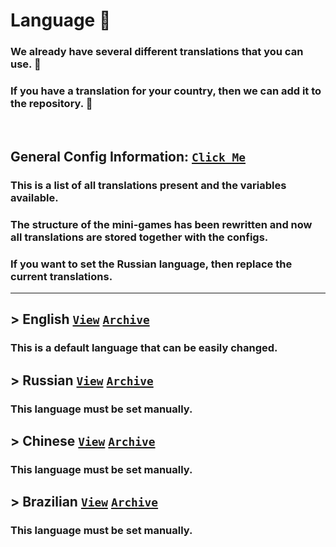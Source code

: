 # Language :rocket:
### We already have several different translations that you can use. :moyai:
### If you have a translation for your country, then we can add it to the repository. :monocle_face:

<br>

## General Config Information: [``Click Me``](https://github.com/KoT0XleB/AutoEvent/blob/main/Docs/Translations/GeneralTranslations.md)
### This is a list of all translations present and the variables available.

### The structure of the mini-games has been rewritten and now all translations are stored together with the configs.
### If you want to set the Russian language, then replace the current translations.

----
## > English [``View``](https://github.com/KoT0XleB/AutoEvent/tree/main/Docs/Translations/EN) [``Archive``](https://github.com/KoT0XleB/AutoEvent/blob/main/Docs/Translations/EN.7z)
### This is a default language that can be easily changed.
## > Russian [``View``](https://github.com/KoT0XleB/AutoEvent/tree/main/Docs/Translations/RU) [``Archive``](https://github.com/KoT0XleB/AutoEvent/blob/main/Docs/Translations/RU.7z)
### This language must be set manually.
## > Chinese [``View``](https://github.com/KoT0XleB/AutoEvent/tree/main/Docs/Translations/ZH) [``Archive``](https://github.com/KoT0XleB/AutoEvent/blob/main/Docs/Translations/ZH.7z)
### This language must be set manually.
## > Brazilian [``View``](https://github.com/KoT0XleB/AutoEvent/tree/main/Docs/Translations/BR) [``Archive``](https://github.com/KoT0XleB/AutoEvent/blob/main/Docs/Translations/BR.7z)
### This language must be set manually.
